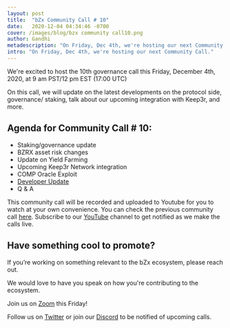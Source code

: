 ```yaml
---
layout: post
title:  "bZx Community Call # 10"
date:   2020-12-04 04:34:46 -0700
cover: /images/blog/bzx community call10.png
author: Gandhi
metadescription: "On Friday, Dec 4th, we're hosting our next Community Call."
intro: "On Friday, Dec 4th, we're hosting our next Community Call."
---
```


We're excited to host the 10th governance call this Friday, December 4th, 2020, at 9 am PST/12 pm EST (17:00 UTC)

On this call, we will update on the latest developments on the protocol side, governance/ staking, talk about our upcoming integration with Keep3r, and more.

## Agenda for Community Call # 10:

- Staking/governance update
- BZRX asset risk changes
- Update on Yield Farming
- Upcoming Keep3r Network integration
- COMP Oracle Exploit
- [Developer Update](https://bzx.network/blog/dev-update-3)
- Q & A


This community call will be recorded and uploaded to Youtube for you to watch at your own convenience. You can check the previous community call [here](https://youtu.be/_7XqFfmIJDE). Subscribe to our [YouTube](https://www.youtube.com/channel/UCc9PZUDy2IMs5j0DcOq3egQ) channel to get notified as we make the calls live.



## Have something cool to promote?

If you’re working on something relevant to the bZx ecosystem, please reach out.

We would love to have you speak on how you're contributing to the ecosystem.

Join us on [Zoom](https://zoom.us/j/97332777369) this Friday!

Follow us on [Twitter](https://twitter.com/bzxHQ) or join our [Discord](https://bzx.network/discord) to be notified of upcoming calls.
